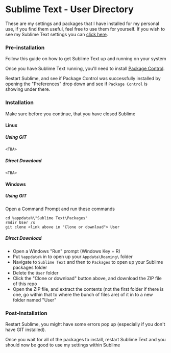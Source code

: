 # Sublime Text - User Directory
These are my settings and packages that I have installed for my personal use, if you find them useful, feel free to use them for yourself. If you wish to see my Sublime Text settings you can [click here](https://github.com/guitaristtom/sublimemergesettings).

### Pre-installation

Follow this guide on how to get Sublime Text up and running on your system

Once you have Sublime Text running, you'll need to install [Package Control](https://packagecontrol.io/installation).

Restart Sublime, and see if Package Control was successfully installed by opening the "Preferences" drop down and see if `Package Control` is showing under there.

### Installation
Make sure before you continue, that you have closed Sublime

#### Linux
##### Using GIT

    <TBA>

##### Direct Download

    <TBA>


#### Windows
##### Using GIT
Open a Command Prompt and run these commands

    cd %appdata%\"Sublime Text\Packages"
    rmdir User /s
    git clone <link above in "Clone or download"> User

##### Direct Download
  * Open a Windows "Run" prompt (Windows Key + R)
  * Put `%appdata%` in to open up your `Appdata\Roaming\` folder
  * Navigate to `Sublime Text` and then to `Packages` to open up your Sublime packages folder
  * Delete the `User` folder
  * Click the "Clone or download" button above, and download the ZIP file of this repo
  * Open the ZIP file, and extract the contents (not the first folder if there is one, go within that to where the bunch of files are) of it in to a new folder named "User"


### Post-Installation
Restart Sublime, you might have some errors pop up (especially if you don't have GIT installed).

Once you wait for all of the packages to install, restart Sublime Text and you should now be good to use my settings within Sublime
